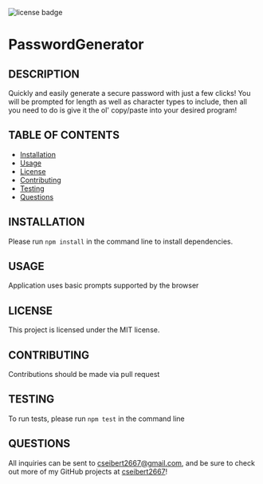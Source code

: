
  ![license badge](https://img.shields.io/badge/license-MIT-blue)
  # PasswordGenerator
  ## DESCRIPTION
  Quickly and easily generate a secure password with just a few clicks! You will be prompted for length as well as character types to include, then all you need to do is give it the ol' copy/paste into your desired program!
  ## TABLE OF CONTENTS
  * [Installation](#installation)
  * [Usage](#usage)
  * [License](#license)
  * [Contributing](#contributing)
  * [Testing](#testing)
  * [Questions](#questions)
  ## INSTALLATION
  Please run `npm install` in the command line to install dependencies.
  ## USAGE
  Application uses basic prompts supported by the browser
  ## LICENSE
  This project is licensed under the MIT license.
  ## CONTRIBUTING
  Contributions should be made via pull request
  ## TESTING
  To run tests, please run `npm test` in the command line
  ## QUESTIONS
  All inquiries can be sent to cseibert2667@gmail.com, and be sure to check out more of my GitHub projects at [cseibert2667](https://www.github.com/cseibert2667)!
